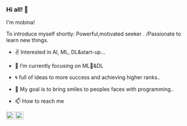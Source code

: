 ### Hi all! 👋


I'm mobina!

To introduce myself shortly:
Powerful,motivated seeker .
/Passionate to learn new things.


- ✌️  Interested in AI, ML, DL&start-up...

- 🧠 I’m currently focusing on ML&ِDL
 
- 🌀 full of ideas to more success and achieving higher ranks..

- 🌱 My goal is to bring smiles to peoples faces with programming..

- 📫 How to reach me 


[<img align="left" alt="mobinahmohammadi | Twitter" width="22px" src="https://cdn.jsdelivr.net/npm/simple-icons@5.8.1/icons/twitter.svg" />][twitter]
[<img align="left" alt="mobinahmohammadi | LinkedIn" width="22px" src="https://cdn.jsdelivr.net/npm/simple-icons@5.8.1/icons/linkedin.svg" />][linkedin]

[twitter]: https://twitter.com/mobina_hmd
[linkedin]: https://linkedin.com/in/mobina-hmd





